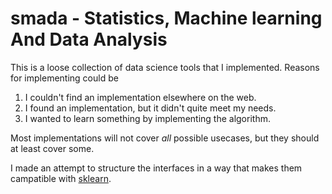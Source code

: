 # smada - Statistics, Machine learning And Data Analysis

This is a loose collection of data science tools that I implemented. Reasons for implementing could be
1. I couldn't find an implementation elsewhere on the web.
2. I found an implementation, but it didn't quite meet my needs.
3. I wanted to learn something by implementing the algorithm.

Most implementations will not cover *all* possible usecases, but they should at least cover some.

I made an attempt to structure the interfaces in a way that makes them
campatible with [sklearn](http://scikit-learn.org).
